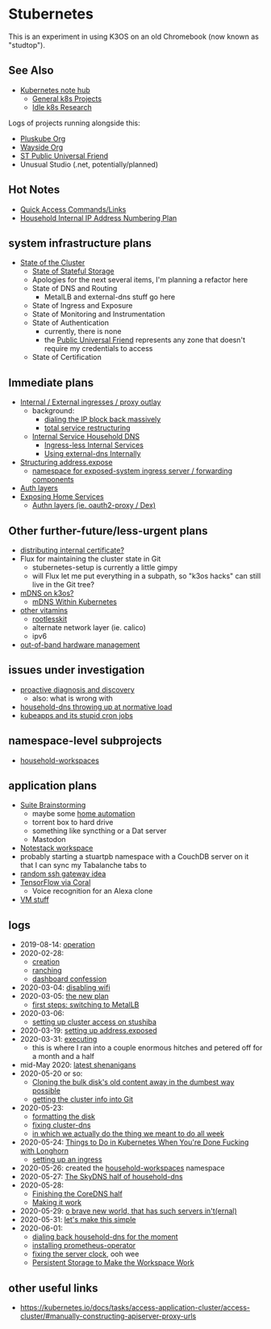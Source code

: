 # Stubernetes

This is an experiment in using K3OS on an old Chromebook (now known as "studtop").

## See Also

- [Kubernetes note hub](f7ab56ca-06db-4c96-808f-4d0b0ee47819.md)
  - [General k8s Projects](950653f7-1ddf-4a58-a8bd-e3d2df544bb4.md)
  - [Idle k8s Research](fe193832-2ffa-4cd4-a458-ec2c73cbe9b3.md)

Logs of projects running alongside this:

- [Pluskube Org](5a693b09-a5ea-4305-a375-2aaff05f1048.md)
- [Wayside Org](3d49b071-e0f1-4c21-99f0-c8be7b2361dc.md)
- [ST Public Universal Friend](1b61dbdc-5013-4ca8-825e-6d49db1eca61.md)
- Unusual Studio (.net, potentially/planned)

## Hot Notes

- [Quick Access Commands/Links](8b628486-97a4-4439-a7ab-8cde0c7b6b59.md)
- [Household Internal IP Address Numbering Plan](13a3f35d-bc38-4427-85e7-30ce8352e1d7.md)

## system infrastructure plans

- [State of the Cluster](a4389025-9425-4fe1-ab3b-8d086bce6a13.md)
  - [State of Stateful Storage](c43b76d1-1f70-493e-ade8-1fe2bcba0a03.md)
  - Apologies for the next several items, I'm planning a refactor here
  - State of DNS and Routing
    - MetalLB and external-dns stuff go here
  - State of Ingress and Exposure
  - State of Monitoring and Instrumentation
  - State of Authentication
    - currently, there is none
    - the [Public Universal Friend](1b61dbdc-5013-4ca8-825e-6d49db1eca61.md) represents any zone that doesn't require my credentials to access
  - State of Certification

## Immediate plans

- [Internal / External ingresses / proxy outlay](911b54f8-89e0-4b92-a07c-cfee57f69d7a.md)
  - background:
    - [dialing the IP block back massively](07e52fe5-91ae-4f98-a565-dcf10e3232c2.md)
    - [total service restructuring](de490ea9-f480-4e03-a671-0d1173753c53.md)
  - [Internal Service Household DNS](9c5c2983-d09d-46de-aace-207223bc82a6.md)
    - [Ingress-less Internal Services](2bb638db-594b-448d-a643-988be98d612c.md)
    - [Using external-dns Internally](5027bedf-e8e5-4900-ac7f-c988a4b89b32.md)
- [Structuring address.expose](cc62331b-165f-445a-ac1c-7166e0d25591.md)
  - [namespace for exposed-system ingress server / forwarding components](78628f7d-78e4-440c-a92e-c60f9f09be7b.md)
- [Auth layers](3742c69e-5707-449a-a23c-ae56f2931114.md)
- [Exposing Home Services](a7a4dc01-33cc-4466-aac4-582dcb86e8e3.md)
    - [Authn layers (ie. oauth2-proxy / Dex)](4e8ff63a-1af5-472f-894e-aa77c859ba10.md)

## Other further-future/less-urgent plans

- [distributing internal certificate?](b07aa324-ac8d-4b4d-99d2-d0dd11168b4a.md)
- Flux for maintaining the cluster state in Git
  - stubernetes-setup is currently a little gimpy
  - will Flux let me put everything in a subpath, so "k3os hacks" can still live in the Git tree?
- [mDNS on k3os?](7aac9bcb-56da-4767-88e2-fc7e36fe4a1a.md)
  - [mDNS Within Kubernetes](82344970-ee2e-4830-9c30-d14d8c4f0f55.md)
- [other vitamins](6eaacf19-314a-4d54-a197-8ee0430f6273.md)
  - [rootlesskit](8f3bc39c-c54d-4156-958d-5571e353309b.md)
  - alternate network layer (ie. calico)
  - ipv6
- [out-of-band hardware management](4c4ef560-d283-4665-8fcb-25c2addd9253.md)

## issues under investigation

- [proactive diagnosis and discovery](e1115e77-62fa-40c5-abbc-bd81c1118d2d.md)
  - also: what is wrong with
- [household-dns throwing up at normative load](b732fb93-07d4-4ca1-a0e1-306e4ac98a35.md)
- [kubeapps and its stupid cron jobs](18a4adb8-23e9-4f89-adea-b61a8d077ebb.md)

## namespace-level subprojects

- [household-workspaces](98583255-8ee5-4d4d-aade-92dbdde01f63.md)

## application plans

- [Suite Brainstorming](a6b94843-8569-4a45-a25d-ae69a2d9fc22.md)
  - maybe some [home automation](92b3ba74-2df9-4879-9e9c-234421cece41.md)
  - torrent box to hard drive
  - something like syncthing or a Dat server
  - Mastodon
- [Notestack workspace](40517705-1f53-4629-8fe3-cc6733bcf3b0.md)
- probably starting a stuartpb namespace with a CouchDB server on it that I can sync my Tabalanche tabs to
- [random ssh gateway idea](b2c1365f-1a45-40a7-a853-1863eef58c38.md)
- [TensorFlow via Coral](09282b35-a21c-4c97-a5ed-7f015d6735d1.md)
  - Voice recognition for an Alexa clone
- [VM stuff](a48a24b4-28b1-4658-aa93-56022ab95f48.md)

## logs

- 2019-08-14: [operation](7c4b615a-033c-4230-97f7-0e91139b5c9a.md)
- 2020-02-28:
  - [creation](c83c7062-d45b-411b-9420-0db45f85be2b.md)
  - [ranching](8feab719-bfad-45ac-938e-3ccb9f8c9e72.md)
  - [dashboard confession](45fb7e26-f342-4cd3-814c-5e9ac43af602.md)
- 2020-03-04: [disabling wifi](8e14bac7-619e-42a3-9730-8355005383c5.md)
- 2020-03-05: [the new plan](aea5717c-3578-4b53-a070-7677e36b1d04.md)
  - [first steps: switching to MetalLB](27f5f508-d869-4292-9036-30fc0ccaf014.md)
- 2020-03-06:
  - [setting up cluster access on stushiba](b9a55188-647f-4cd0-ab69-6df7e25ccb24.md)
- 2020-03-19: [setting up address.exposed](07e52fe5-91ae-4f98-a565-dcf10e3232c2.md)
- 2020-03-31: [executing](515478b1-74db-434c-9949-1053d46aa653.md)
  - this is where I ran into a couple enormous hitches and petered off for a month and a half
- mid-May 2020: [latest shenanigans](de490ea9-f480-4e03-a671-0d1173753c53.md)
- 2020-05-20 or so:
  - [Cloning the bulk disk's old content away in the dumbest way possible](50db1a39-be99-42ff-ab74-ab0661d0ca2d.md)
  - [getting the cluster info into Git](a66292a0-b50c-42ac-971b-5cc23cf6e91a.md)
- 2020-05-23:
  - [formatting the disk](d5d05f3d-21b7-4445-ac6b-8d0e3f483f37.md)
  - [fixing cluster-dns](38a68c9c-c6af-43a8-a24c-2d2300528464.md)
  - [in which we actually do the thing we meant to do all week](965ae40d-d67d-4adc-aef6-727290dc44c4.md)
- 2020-05-24: [Things to Do in Kubernetes When You're Done Fucking with Longhorn](3bfb1a24-ca82-41f0-a2b0-fa8a0ba7d8b8.md)
  - [setting up an ingress](3758cf1a-01a7-4529-8344-9f4e621eb8c7.md)
- 2020-05-26: created the [household-workspaces](98583255-8ee5-4d4d-aade-92dbdde01f63.md) namespace
- 2020-05-27: [The SkyDNS half of household-dns](598de530-7e33-44eb-83ce-e15edf3a5405.md)
- 2020-05-28:
  - [Finishing the CoreDNS half](84be6927-2ff2-461b-9078-86d31e9f3509.md)
  - [Making it work](219b93f6-2ec1-4c82-9d8b-e2919417cbb3.md)
- 2020-05-29: [o brave new world, that has such servers in't(ernal)](62dd6ff2-2f9b-410c-ab05-0c11abcca74b.md)
- 2020-05-31: [let's make this simple](fe1f8446-6298-42b3-a0ad-da51295a4ebe.md)
- 2020-06-01:
  - [dialing back household-dns for the moment](b732fb93-07d4-4ca1-a0e1-306e4ac98a35.md)
  - [installing prometheus-operator](45ec0eb8-05e7-474d-ad8e-3153c23b4daf.md)
  - [fixing the server clock](a55d7878-a29b-4cef-a151-4cfd765ebb88.md), ooh wee
  - [Persistent Storage to Make the Workspace Work](54250980-bf8c-43a7-a028-d838467bbb33.md)

## other useful links

- https://kubernetes.io/docs/tasks/access-application-cluster/access-cluster/#manually-constructing-apiserver-proxy-urls
